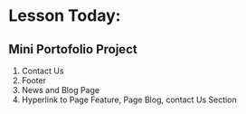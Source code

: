 # Lesson Today:

## Mini Portofolio Project
1. Contact Us
2. Footer
3. News and Blog Page
4. Hyperlink to Page Feature, Page Blog, contact Us Section